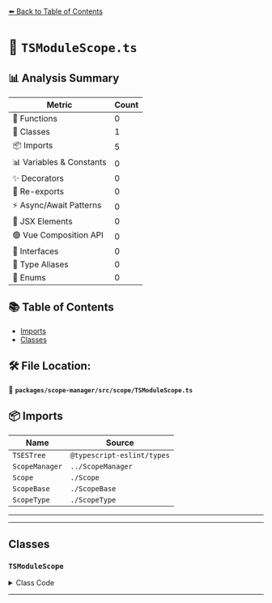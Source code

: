 [⬅️ Back to Table of Contents](../../../../index.md)

# 📄 `TSModuleScope.ts`

## 📊 Analysis Summary

| Metric | Count |
|--------|-------|
| 🔧 Functions | 0 |
| 🧱 Classes | 1 |
| 📦 Imports | 5 |
| 📊 Variables & Constants | 0 |
| ✨ Decorators | 0 |
| 🔄 Re-exports | 0 |
| ⚡ Async/Await Patterns | 0 |
| 💠 JSX Elements | 0 |
| 🟢 Vue Composition API | 0 |
| 📐 Interfaces | 0 |
| 📑 Type Aliases | 0 |
| 🎯 Enums | 0 |

## 📚 Table of Contents

- [Imports](#imports)
- [Classes](#classes)

## 🛠️ File Location:
📂 **`packages/scope-manager/src/scope/TSModuleScope.ts`**

## 📦 Imports

| Name | Source |
|------|--------|
| `TSESTree` | `@typescript-eslint/types` |
| `ScopeManager` | `../ScopeManager` |
| `Scope` | `./Scope` |
| `ScopeBase` | `./ScopeBase` |
| `ScopeType` | `./ScopeType` |


---


---

## Classes

### `TSModuleScope`

<details><summary>Class Code</summary>

```ts
export class TSModuleScope extends ScopeBase<
  ScopeType.tsModule,
  TSESTree.TSModuleDeclaration,
  Scope
> {
  constructor(
    scopeManager: ScopeManager,
    upperScope: TSModuleScope['upper'],
    block: TSModuleScope['block'],
  ) {
    super(scopeManager, ScopeType.tsModule, upperScope, block, false);
  }
}
```
</details>


---